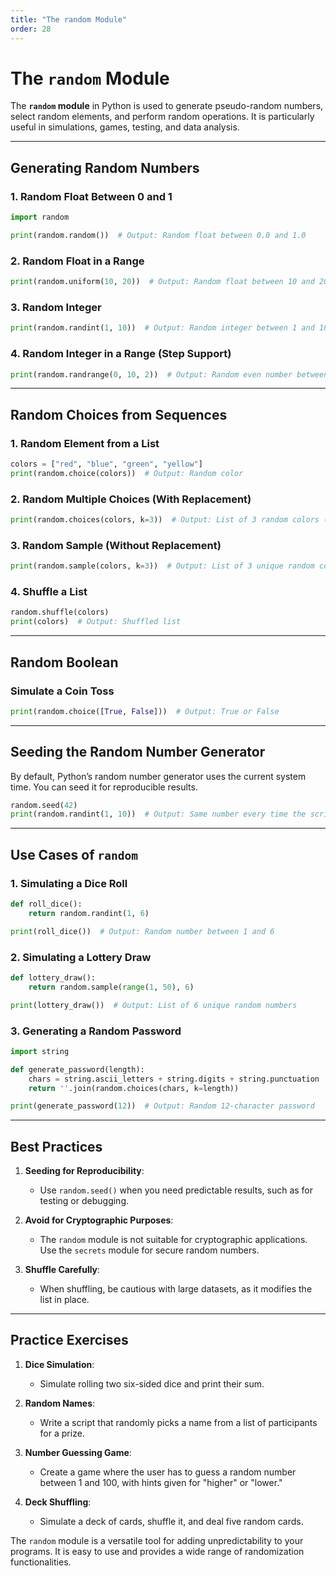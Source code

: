```yaml
---
title: "The random Module"
order: 28
---
```


# The `random` Module

The **`random` module** in Python is used to generate pseudo-random numbers, select random elements, and perform random operations. It is particularly useful in simulations, games, testing, and data analysis.

---

## Generating Random Numbers

### 1. Random Float Between 0 and 1
```python
import random

print(random.random())  # Output: Random float between 0.0 and 1.0
```

### 2. Random Float in a Range
```python
print(random.uniform(10, 20))  # Output: Random float between 10 and 20
```

### 3. Random Integer
```python
print(random.randint(1, 10))  # Output: Random integer between 1 and 10 (inclusive)
```

### 4. Random Integer in a Range (Step Support)
```python
print(random.randrange(0, 10, 2))  # Output: Random even number between 0 and 10 (exclusive)
```

---

## Random Choices from Sequences

### 1. Random Element from a List
```python
colors = ["red", "blue", "green", "yellow"]
print(random.choice(colors))  # Output: Random color
```

### 2. Random Multiple Choices (With Replacement)
```python
print(random.choices(colors, k=3))  # Output: List of 3 random colors (with replacement)
```

### 3. Random Sample (Without Replacement)
```python
print(random.sample(colors, k=3))  # Output: List of 3 unique random colors
```

### 4. Shuffle a List
```python
random.shuffle(colors)
print(colors)  # Output: Shuffled list
```

---

## Random Boolean

### Simulate a Coin Toss
```python
print(random.choice([True, False]))  # Output: True or False
```

---

## Seeding the Random Number Generator

By default, Python’s random number generator uses the current system time. You can seed it for reproducible results.

```python
random.seed(42)
print(random.randint(1, 10))  # Output: Same number every time the script is run
```

---

## Use Cases of `random`

### 1. Simulating a Dice Roll
```python
def roll_dice():
    return random.randint(1, 6)

print(roll_dice())  # Output: Random number between 1 and 6
```

### 2. Simulating a Lottery Draw
```python
def lottery_draw():
    return random.sample(range(1, 50), 6)

print(lottery_draw())  # Output: List of 6 unique random numbers
```

### 3. Generating a Random Password
```python
import string

def generate_password(length):
    chars = string.ascii_letters + string.digits + string.punctuation
    return ''.join(random.choices(chars, k=length))

print(generate_password(12))  # Output: Random 12-character password
```

---

## Best Practices

1. **Seeding for Reproducibility**:
   - Use `random.seed()` when you need predictable results, such as for testing or debugging.

2. **Avoid for Cryptographic Purposes**:
   - The `random` module is not suitable for cryptographic applications. Use the `secrets` module for secure random numbers.

3. **Shuffle Carefully**:
   - When shuffling, be cautious with large datasets, as it modifies the list in place.

---

## Practice Exercises

1. **Dice Simulation**:
   - Simulate rolling two six-sided dice and print their sum.

2. **Random Names**:
   - Write a script that randomly picks a name from a list of participants for a prize.

3. **Number Guessing Game**:
   - Create a game where the user has to guess a random number between 1 and 100, with hints given for "higher" or "lower."

4. **Deck Shuffling**:
   - Simulate a deck of cards, shuffle it, and deal five random cards.

The `random` module is a versatile tool for adding unpredictability to your programs. It is easy to use and provides a wide range of randomization functionalities.